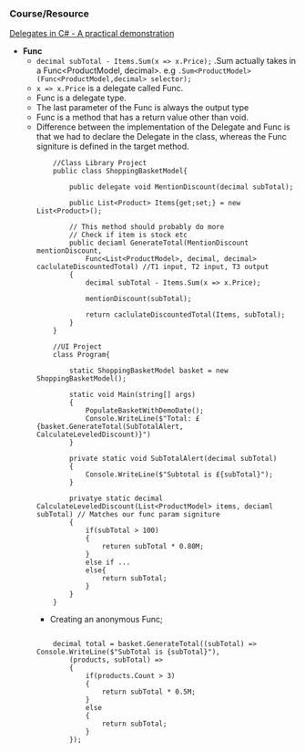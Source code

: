 ### **Course/Resource**  
[Delegates in C# - A practical demonstration](https://www.youtube.com/watch?v=R8Blt5c-Vi4)

- **Func**
  - `decimal subTotal - Items.Sum(x => x.Price);` .Sum actually takes in a Func<ProductModel, decimal>. e.g `.Sum<ProductModel>(Func<ProductModel,decimal> selector);`
  - `x => x.Price` is a delegate called Func.
  - Func is a delegate type.
  - The last parameter of the Func is always the output type
  - Func is a method that has a return value other than void.
  - Difference between the implementation of the Delegate and Func is that we had to declare the Delegate in the class, whereas the Func signiture is defined in the target method.
    ```
        //Class Library Project
        public class ShoppingBasketModel{

            public delegate void MentionDiscount(decimal subTotal); 

            public List<Product> Items{get;set;} = new List<Product>();

            // This method should probably do more
            // Check if item is stock etc 
            public deciaml GenerateTotal(MentionDiscount mentionDiscount, 
                Func<List<ProductModel>, decimal, decimal> caclulateDiscountedTotal) //T1 input, T2 input, T3 output
            {
                decimal subTotal - Items.Sum(x => x.Price);

                mentionDiscount(subTotal);

                return caclulateDiscountedTotal(Items, subTotal);
            }
        }

        //UI Project
        class Program{

            static ShoppingBasketModel basket = new ShoppingBasketModel();

            static void Main(string[] args)
            {
                PopulateBasketWithDemoDate();
                Console.WriteLine($"Total: £{basket.GenerateTotal(SubTotalAlert, CalculateLeveledDiscount)}")
            }

            private static void SubTotalAlert(decimal subTotal)
            {
                Console.WriteLine($"Subtotal is £{subTotal}");
            }
            
            privatye static decimal CalculateLeveledDiscount(List<ProductModel> items, deciaml subTotal) // Matches our func param signiture
            {
                if(subTotal > 100)
                {
                    returen subTotal * 0.80M;
                }
                else if ...
                else{
                    return subTotal;
                }
            }
        }

    ``` 
    - Creating an anonymous Func; 
    ```

        decimal total = basket.GenerateTotal((subTotal) => Console.WriteLine($"SubTotal is {subTotal}"),
            (products, subTotal) => 
            {
                if(products.Count > 3)
                {
                    return subTotal * 0.5M;
                }
                else
                {
                    return subTotal;
                }
            });

    ```